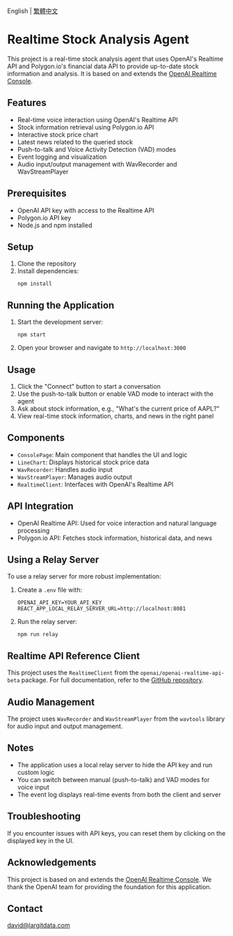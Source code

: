 English | [繁體中文](README_zh_tw.md)

# Realtime Stock Analysis Agent

This project is a real-time stock analysis agent that uses OpenAI's Realtime API and Polygon.io's financial data API to provide up-to-date stock information and analysis. It is based on and extends the [OpenAI Realtime Console](https://github.com/openai/openai-realtime-console).

## Features

- Real-time voice interaction using OpenAI's Realtime API
- Stock information retrieval using Polygon.io API
- Interactive stock price chart
- Latest news related to the queried stock
- Push-to-talk and Voice Activity Detection (VAD) modes
- Event logging and visualization
- Audio input/output management with WavRecorder and WavStreamPlayer

## Prerequisites

- OpenAI API key with access to the Realtime API
- Polygon.io API key
- Node.js and npm installed

## Setup

1. Clone the repository
2. Install dependencies:
   ```
   npm install
   ```

## Running the Application

1. Start the development server:
   ```
   npm start
   ```
2. Open your browser and navigate to `http://localhost:3000`

## Usage

1. Click the "Connect" button to start a conversation
2. Use the push-to-talk button or enable VAD mode to interact with the agent
3. Ask about stock information, e.g., "What's the current price of AAPL?"
4. View real-time stock information, charts, and news in the right panel

## Components

- `ConsolePage`: Main component that handles the UI and logic
- `LineChart`: Displays historical stock price data
- `WavRecorder`: Handles audio input
- `WavStreamPlayer`: Manages audio output
- `RealtimeClient`: Interfaces with OpenAI's Realtime API

## API Integration

- OpenAI Realtime API: Used for voice interaction and natural language processing
- Polygon.io API: Fetches stock information, historical data, and news

## Using a Relay Server

To use a relay server for more robust implementation:

1. Create a `.env` file with:
   ```
   OPENAI_API_KEY=YOUR_API_KEY
   REACT_APP_LOCAL_RELAY_SERVER_URL=http://localhost:8081
   ```
2. Run the relay server:
   ```
   npm run relay
   ```

## Realtime API Reference Client

This project uses the `RealtimeClient` from the `openai/openai-realtime-api-beta` package. For full documentation, refer to the [GitHub repository](https://github.com/openai/openai-realtime-api-beta).

## Audio Management

The project uses `WavRecorder` and `WavStreamPlayer` from the `wavtools` library for audio input and output management.

## Notes

- The application uses a local relay server to hide the API key and run custom logic
- You can switch between manual (push-to-talk) and VAD modes for voice input
- The event log displays real-time events from both the client and server

## Troubleshooting

If you encounter issues with API keys, you can reset them by clicking on the displayed key in the UI.

## Acknowledgements

This project is based on and extends the [OpenAI Realtime Console](https://github.com/openai/openai-realtime-console). We thank the OpenAI team for providing the foundation for this application.


## Contact

[david@largitdata.com](mailto:david@largitdata.com)
